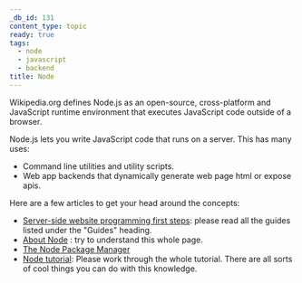 ```yaml
---
_db_id: 131
content_type: topic
ready: true
tags:
  - node
  - javascript
  - backend
title: Node
---
```


Wikipedia.org defines Node.js as an open-source, cross-platform and JavaScript runtime environment that executes JavaScript code outside of a browser.

Node.js lets you write JavaScript code that runs on a server. This has many uses:

- Command line utilities and utility scripts.
- Web app backends that dynamically generate web page html or expose apis.

Here are a few articles to get your head around the concepts:

- [Server-side website programming first steps](https://developer.mozilla.org/en-US/docs/Learn/Server-side/First_steps): please read all the guides listed under the "Guides" heading.
- [About Node](https://nodejs.org/en/about/) : try to understand this whole page.
- [The Node Package Manager](https://docs.npmjs.com/about-packages-and-modules)
- [Node tutorial](https://www.w3schools.com/nodejs/default.asp): Please work through the whole tutorial. There are all sorts of cool things you can do with this knowledge.
